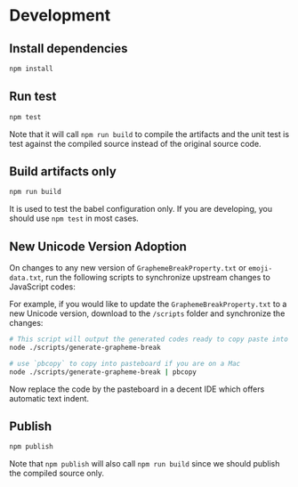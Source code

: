 # Development

## Install dependencies
```bash
npm install
```

## Run test
```bash
npm test
```

Note that it will call `npm run build` to compile the artifacts and the unit test is test against the compiled source
instead of the original source code.

## Build artifacts only
```bash
npm run build
```

It is used to test the babel configuration only. If you are developing, you should use `npm test` in most cases.

## New Unicode Version Adoption
On changes to any new version of `GraphemeBreakProperty.txt` or `emoji-data.txt`, run the following scripts
to synchronize upstream changes to JavaScript codes:

For example, if you would like to update the `GraphemeBreakProperty.txt` to a new Unicode version, download
to the `/scripts` folder and synchronize the changes:

```bash
# This script will output the generated codes ready to copy paste into the source
node ./scripts/generate-grapheme-break

# use `pbcopy` to copy into pasteboard if you are on a Mac
node ./scripts/generate-grapheme-break | pbcopy
```

Now replace the code by the pasteboard in a decent IDE which offers automatic text indent.

## Publish
```bash
npm publish
```

Note that `npm publish` will also call `npm run build` since we should publish the compiled source only.
